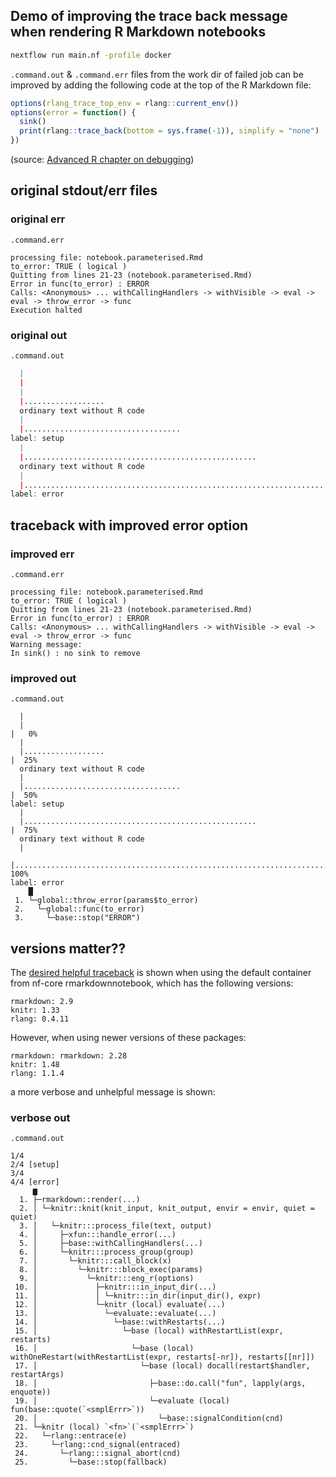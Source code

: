 ## Demo of improving the trace back message when rendering R Markdown notebooks

```sh
nextflow run main.nf -profile docker
```

`.command.out` & `.command.err` files from the work dir of failed job can be improved by adding the following code at the top of the R Markdown file:

```r
options(rlang_trace_top_env = rlang::current_env())
options(error = function() {
  sink()
  print(rlang::trace_back(bottom = sys.frame(-1)), simplify = "none")
})
```

(source: [Advanced R chapter on debugging](https://adv-r.hadley.nz/debugging.html#rmarkdown))

## original stdout/err files

### original err

`.command.err`
```
processing file: notebook.parameterised.Rmd
to_error: TRUE ( logical )
Quitting from lines 21-23 (notebook.parameterised.Rmd) 
Error in func(to_error) : ERROR
Calls: <Anonymous> ... withCallingHandlers -> withVisible -> eval -> eval -> throw_error -> func
Execution halted
```

### original out

`.command.out`
```r
  |                                                                            
  |                                                                      |   0%
  |                                                                            
  |..................                                                    |  25%
  ordinary text without R code
  |                                                                            
  |...................................                                   |  50%
label: setup
  |                                                                            
  |....................................................                  |  75%
  ordinary text without R code
  |                                                                            
  |......................................................................| 100%
label: error

```

## traceback with improved error option

### improved err

`.command.err`
```
processing file: notebook.parameterised.Rmd
to_error: TRUE ( logical )
Quitting from lines 21-23 (notebook.parameterised.Rmd) 
Error in func(to_error) : ERROR
Calls: <Anonymous> ... withCallingHandlers -> withVisible -> eval -> eval -> throw_error -> func
Warning message:
In sink() : no sink to remove
```

### improved out

`.command.out`
```
  |                                                                            
  |                                                                      |   0%
  |                                                                            
  |..................                                                    |  25%
  ordinary text without R code
  |                                                                            
  |...................................                                   |  50%
label: setup
  |                                                                            
  |....................................................                  |  75%
  ordinary text without R code
  |                                                                            
  |......................................................................| 100%
label: error
    █
 1. └─global::throw_error(params$to_error)
 2.   └─global::func(to_error)
 3.     └─base::stop("ERROR")
```

## versions matter??

The [desired helpful traceback](#improved-out) is shown when using the default container from nf-core rmarkdownnotebook, which has the following versions:

```
rmarkdown: 2.9
knitr: 1.33
rlang: 0.4.11
```

However, when using newer versions of these packages:
```
rmarkdown: rmarkdown: 2.28
knitr: 1.48
rlang: 1.1.4
```

a more verbose and unhelpful message is shown:

### verbose out

`.command.out`
```
1/4        
2/4 [setup]
3/4        
4/4 [error]
     ▆
  1. ├─rmarkdown::render(...)
  2. │ └─knitr::knit(knit_input, knit_output, envir = envir, quiet = quiet)
  3. │   └─knitr:::process_file(text, output)
  4. │     ├─xfun:::handle_error(...)
  5. │     ├─base::withCallingHandlers(...)
  6. │     └─knitr:::process_group(group)
  7. │       └─knitr:::call_block(x)
  8. │         └─knitr:::block_exec(params)
  9. │           └─knitr:::eng_r(options)
 10. │             ├─knitr:::in_input_dir(...)
 11. │             │ └─knitr:::in_dir(input_dir(), expr)
 12. │             └─knitr (local) evaluate(...)
 13. │               └─evaluate::evaluate(...)
 14. │                 └─base::withRestarts(...)
 15. │                   └─base (local) withRestartList(expr, restarts)
 16. │                     └─base (local) withOneRestart(withRestartList(expr, restarts[-nr]), restarts[[nr]])
 17. │                       └─base (local) docall(restart$handler, restartArgs)
 18. │                         ├─base::do.call("fun", lapply(args, enquote))
 19. │                         └─evaluate (local) fun(base::quote(`<smplErrr>`))
 20. │                           └─base::signalCondition(cnd)
 21. └─knitr (local) `<fn>`(`<smplErrr>`)
 22.   └─rlang::entrace(e)
 23.     └─rlang::cnd_signal(entraced)
 24.       └─rlang:::signal_abort(cnd)
 25.         └─base::stop(fallback)
```
